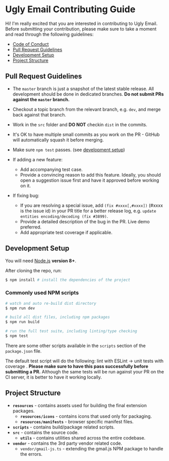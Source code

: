 # Ugly Email Contributing Guide

Hi! I'm really excited that you are interested in contributing to Ugly Email. Before submitting your contribution, please make sure to take a moment and read through the following guidelines:

- [Code of Conduct](https://github.com/OneClickLab/ugly-email-extension/blob/dev/.github/CODE_OF_CONDUCT.md)
- [Pull Request Guidelines](#pull-request-guidelines)
- [Development Setup](#development-setup)
- [Project Structure](#project-structure)

## Pull Request Guidelines

- The `master` branch is just a snapshot of the latest stable release. All development should be done in dedicated branches. **Do not submit PRs against the `master` branch.**

- Checkout a topic branch from the relevant branch, e.g. `dev`, and merge back against that branch.

- Work in the `src` folder and **DO NOT** checkin `dist` in the commits.

- It's OK to have multiple small commits as you work on the PR - GitHub will automatically squash it before merging.

- Make sure `npm test` passes. (see [development setup](#development-setup))

- If adding a new feature:
  - Add accompanying test case.
  - Provide a convincing reason to add this feature. Ideally, you should open a suggestion issue first and have it approved before working on it.

- If fixing bug:
  - If you are resolving a special issue, add `(fix #xxxx[,#xxxx])` (#xxxx is the issue id) in your PR title for a better release log, e.g. `update entities encoding/decoding (fix #3899)`.
  - Provide a detailed description of the bug in the PR. Live demo preferred.
  - Add appropriate test coverage if applicable.

## Development Setup
You will need [Node.js](http://nodejs.org) **version 8+**.

After cloning the repo, run:

``` bash
$ npm install # install the dependencies of the project
```

### Commonly used NPM scripts

``` bash
# watch and auto re-build dist directory
$ npm run dev

# build all dist files, including npm packages
$ npm run build

# run the full test suite, including linting/type checking
$ npm test
```

There are some other scripts available in the `scripts` section of the `package.json` file.

The default test script will do the following: lint with ESLint -> unit tests with coverage . **Please make sure to have this pass successfully before submitting a PR.** Although the same tests will be run against your PR on the CI server, it is better to have it working locally.

## Project Structure
- **`resources`** - contains assets used for building the final extension packages.
  - **`resources/icons`** - contains icons that used only for packaging.
  - **`resources/manifests`** - browser specific manifest files.
- **`scripts`** - contains build/package related scripts.
- **`src`** - contains the source code.
  - **`utils`** - contains utilities shared across the entire codebase.
- **`vendor`** - contains the 3rd party vendor related code.
  - `vendor/gmail-js.ts` - extending the gmail.js NPM package to handle the errors.
